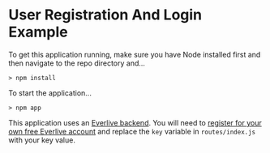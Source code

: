 # User Registration And Login Example

To get this application running, make sure you have Node installed first and then navigate to the repo directory and...

    > npm install

To start the application...

    > npm app

This application uses an [Everlive backend](http://www.everlive.com).  You will need to [register for your own free Everlive account](http://www.everlive.com) and replace the `key` variable in `routes/index.js` with your key value.